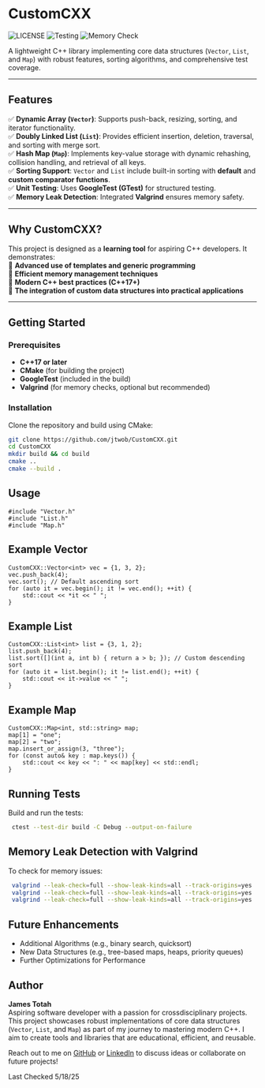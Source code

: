 # CustomCXX
![LICENSE](https://img.shields.io/badge/LICENSE-MIT-green)
![Testing](https://img.shields.io/badge/Testing-GoogleTest-blue)
![Memory Check](https://img.shields.io/badge/Memory%20Check-Valgrind-critical)

A lightweight C++ library implementing core data structures (`Vector`, `List`, and `Map`) with robust features, sorting algorithms, and comprehensive test coverage.

---

## Features
✅ **Dynamic Array (`Vector`)**: Supports push-back, resizing, sorting, and iterator functionality.  
✅ **Doubly Linked List (`List`)**: Provides efficient insertion, deletion, traversal, and sorting with merge sort.  
✅ **Hash Map (`Map`)**: Implements key-value storage with dynamic rehashing, collision handling, and retrieval of all keys.  
✅ **Sorting Support**: `Vector` and `List` include built-in sorting with **default** and **custom comparator functions**.  
✅ **Unit Testing**: Uses **GoogleTest (GTest)** for structured testing.  
✅ **Memory Leak Detection**: Integrated **Valgrind** ensures memory safety.  

---

## Why CustomCXX?
This project is designed as a **learning tool** for aspiring C++ developers. It demonstrates:  
🔹 **Advanced use of templates and generic programming**  
🔹 **Efficient memory management techniques**  
🔹 **Modern C++ best practices (C++17+)**  
🔹 **The integration of custom data structures into practical applications**  

---

## Getting Started
### Prerequisites
- **C++17 or later**
- **CMake** (for building the project)
- **GoogleTest** (included in the build)
- **Valgrind** (for memory checks, optional but recommended)

### Installation
Clone the repository and build using CMake:  
```bash
git clone https://github.com/jtwob/CustomCXX.git
cd CustomCXX
mkdir build && cd build
cmake ..
cmake --build .
```
## Usage
```
#include "Vector.h"
#include "List.h"
#include "Map.h"
```

## Example Vector

```
CustomCXX::Vector<int> vec = {1, 3, 2};
vec.push_back(4);
vec.sort(); // Default ascending sort
for (auto it = vec.begin(); it != vec.end(); ++it) {
    std::cout << *it << " ";
}
```

## Example List

```
CustomCXX::List<int> list = {3, 1, 2};
list.push_back(4);
list.sort([](int a, int b) { return a > b; }); // Custom descending sort
for (auto it = list.begin(); it != list.end(); ++it) {
    std::cout << it->value << " ";
}
```

## Example Map

```
CustomCXX::Map<int, std::string> map;
map[1] = "one";
map[2] = "two";
map.insert_or_assign(3, "three");
for (const auto& key : map.keys()) {
    std::cout << key << ": " << map[key] << std::endl;
}
```

## Running Tests
Build and run the tests:
```bash
 ctest --test-dir build -C Debug --output-on-failure
```

## Memory Leak Detection with Valgrind
To check for memory issues:
```bash
 valgrind --leak-check=full --show-leak-kinds=all --track-origins=yes ./build/CustomCXXTests_Vector
 valgrind --leak-check=full --show-leak-kinds=all --track-origins=yes ./build/CustomCXXTests_List
 valgrind --leak-check=full --show-leak-kinds=all --track-origins=yes ./build/CustomCXXTests_Map
```

## Future Enhancements
- Additional Algorithms (e.g., binary search, quicksort)
- New Data Structures (e.g., tree-based maps, heaps, priority queues)
- Further Optimizations for Performance

## Author
**James Totah**  
Aspiring software developer with a passion for crossdisciplinary projects. This project showcases robust implementations of core data structures (`Vector`, `List`, and `Map`) as part of my journey to mastering modern C++. I aim to create tools and libraries that are educational, efficient, and reusable.

Reach out to me on [GitHub](https://github.com/jtwob) or [LinkedIn](https://www.linkedin.com/in/james-totah-337714188/) to discuss ideas or collaborate on future projects!

Last Checked 5/18/25
